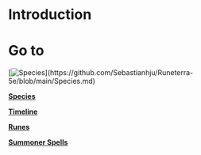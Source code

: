 # Introduction

# Go to
[![Species]("https://github.com/Sebastianhju/Runeterra-5e/blob/main/img-race/Yordles.Png")](https://github.com/Sebastianhju/Runeterra-5e/blob/main/Species.md)

 **[Species](https://github.com/Sebastianhju/Runeterra-5e/blob/main/Species.md)**
 
 **[Timeline](https://github.com/Sebastianhju/Runeterra-5e/blob/main/Timeline.md)**

**[Runes](https://github.com/Sebastianhju/Runeterra-5e/blob/main/Runes.md)**

**[Summoner Spells](https://github.com/Sebastianhju/Runeterra-5e/blob/main/SummonerSpells.md)**
